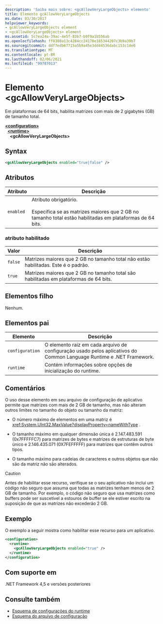 ```yaml
---
description: 'Saiba mais sobre: <gcAllowVeryLargeObjects> elemento'
title: Elemento gcAllowVeryLargeObjects
ms.date: 03/30/2017
helpviewer_keywords:
- gcAllowVeryLargeObjects element
- <gcAllowVeryLargeObjects> element
ms.assetid: 5c7ea24a-39ac-4e5f-83b7-b9f9a1b556ab
ms.openlocfilehash: ff8380a13c4284cc24178e185344207c3b9a39b7
ms.sourcegitcommit: ddf7edb67715a5b9a45e3dd44536dabc153c1de0
ms.translationtype: MT
ms.contentlocale: pt-BR
ms.lasthandoff: 02/06/2021
ms.locfileid: "99787013"
---
```

# <a name="gcallowverylargeobjects-element"></a>Elemento \<gcAllowVeryLargeObjects>

Em plataformas de 64 bits, habilita matrizes com mais de 2 gigabytes (GB) de tamanho total.  
  
[**\<configuration>**](../configuration-element.md)\
&nbsp;&nbsp;[**\<runtime>**](runtime-element.md)\
&nbsp;&nbsp;&nbsp;&nbsp;**\<gcAllowVeryLargeObjects>**  
  
## <a name="syntax"></a>Syntax  
  
```xml  
<gcAllowVeryLargeObjects enabled="true|false" />  
```  
  
## <a name="attributes"></a>Atributos
  
|Atributo|Descrição|  
|---------------|-----------------|  
|`enabled`|Atributo obrigatório.<br /><br /> Especifica se as matrizes maiores que 2 GB no tamanho total estão habilitadas em plataformas de 64 bits.|  
  
### <a name="enabled-attribute"></a>atributo habilitado  
  
|Valor|Descrição|  
|-----------|-----------------|  
|`false`|Matrizes maiores que 2 GB no tamanho total não estão habilitadas. Este é o padrão.|  
|`true`|Matrizes maiores que 2 GB no tamanho total são habilitadas em plataformas de 64 bits.|  
  
## <a name="child-elements"></a>Elementos filho  

Nenhum.  
  
## <a name="parent-elements"></a>Elementos pai
  
|Elemento|Descrição|  
|-------------|-----------------|  
|`configuration`|O elemento raiz em cada arquivo de configuração usado pelos aplicativos do Common Language Runtime e .NET Framework.|  
|`runtime`|Contém informações sobre opções de inicialização do runtime.|  
  
## <a name="remarks"></a>Comentários  

 O uso desse elemento em seu arquivo de configuração de aplicativo permite que matrizes com mais de 2 GB de tamanho, mas não alteram outros limites no tamanho do objeto ou tamanho da matriz:  
  
- O número máximo de elementos em uma matriz é <xref:System.UInt32.MaxValue?displayProperty=nameWithType> .  
  
- O tamanho máximo em qualquer dimensão única é 2.147.483.591 (0x7FFFFFC7) para matrizes de bytes e matrizes de estruturas de byte único e 2.146.435.071 (0X7FEFFFFF) para matrizes que contêm outros tipos.  
  
- O tamanho máximo para cadeias de caracteres e outros objetos que não são da matriz não são alterados.  
  
> [!CAUTION]
> Antes de habilitar esse recurso, verifique se o seu aplicativo não inclui um código não seguro que assuma que todas as matrizes tenham menos de 2 GB de tamanho. Por exemplo, o código não seguro que usa matrizes como buffers pode ser suscetível a estouros de buffer se ele estiver escrito na suposição de que as matrizes não excederão 2 GB.  
  
## <a name="example"></a>Exemplo  

 O exemplo a seguir mostra como habilitar esse recurso para um aplicativo.  
  
```xml  
<configuration>  
  <runtime>  
    <gcAllowVeryLargeObjects enabled="true" />  
  </runtime>  
</configuration>  
```  
  
## <a name="supported-in"></a>Com suporte em

.NET Framework 4,5 e versões posteriores

## <a name="see-also"></a>Consulte também

- [Esquema de configurações do runtime](index.md)
- [Esquema do arquivo de configuração](../index.md)
